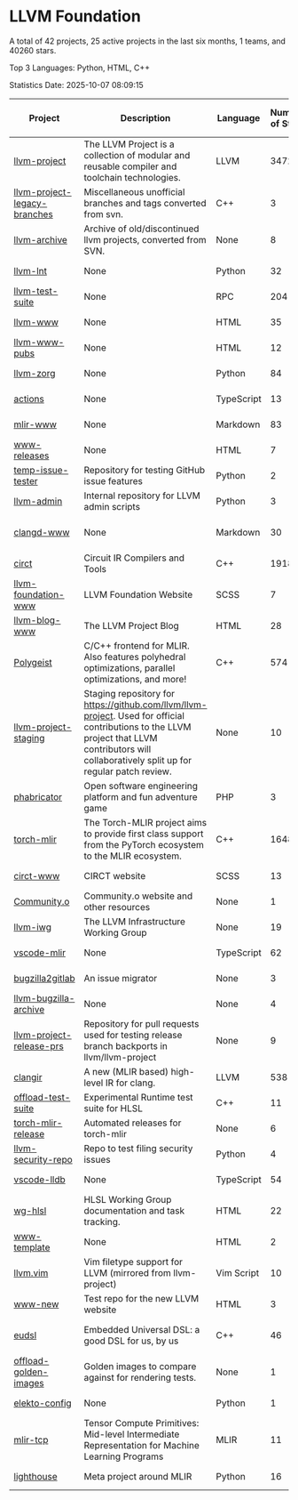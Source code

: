 # LLVM Foundation

A total of 42 projects, 25 active projects in the last six months, 1 teams, and 40260 stars.

Top 3 Languages: Python, HTML, C++

Statistics Date: 2025-10-07 08:09:15

| Project | Description | Language | Number of Stars | License | Creation Date | Last Updated Date | Last Pushed Date |
| --- | --- | --- | --- | --- | --- | --- | --- |
| [llvm-project](https://github.com/llvm/llvm-project) | The LLVM Project is a collection of modular and reusable compiler and toolchain technologies. | LLVM | 34720 | Other | 2016-12-07 | 2025-10-07 | 2025-10-07 |
| [llvm-project-legacy-branches](https://github.com/llvm/llvm-project-legacy-branches) | Miscellaneous unofficial branches and tags converted from svn. | C++ | 3 | - | 2019-01-09 | 2025-10-04 | 2019-05-14 |
| [llvm-archive](https://github.com/llvm/llvm-archive) | Archive of old/discontinued llvm projects, converted from SVN. | None | 8 | - | 2019-01-09 | 2025-10-04 | 2021-02-09 |
| [llvm-lnt](https://github.com/llvm/llvm-lnt) | None | Python | 32 | Other | 2019-01-09 | 2025-10-07 | 2025-10-07 |
| [llvm-test-suite](https://github.com/llvm/llvm-test-suite) | None | RPC | 204 | Other | 2019-01-09 | 2025-10-06 | 2025-10-03 |
| [llvm-www](https://github.com/llvm/llvm-www) | None | HTML | 35 | Other | 2019-01-09 | 2025-09-24 | 2025-09-24 |
| [llvm-www-pubs](https://github.com/llvm/llvm-www-pubs) | None | HTML | 12 | - | 2019-01-09 | 2025-05-18 | 2021-01-28 |
| [llvm-zorg](https://github.com/llvm/llvm-zorg) | None | Python | 84 | Other | 2019-01-09 | 2025-10-07 | 2025-10-07 |
| [actions](https://github.com/llvm/actions) | None | TypeScript | 13 | Other | 2019-11-18 | 2025-04-18 | 2024-08-08 |
| [mlir-www](https://github.com/llvm/mlir-www) | None | Markdown | 83 | - | 2019-12-09 | 2025-09-26 | 2025-10-07 |
| [www-releases](https://github.com/llvm/www-releases) | None | HTML | 7 | - | 2020-01-09 | 2025-09-24 | 2025-09-24 |
| [temp-issue-tester](https://github.com/llvm/temp-issue-tester) | Repository for testing GitHub issue features | Python | 2 | - | 2020-02-01 | 2024-07-30 | 2024-02-03 |
| [llvm-admin](https://github.com/llvm/llvm-admin) | Internal repository for LLVM admin scripts | Python | 3 | - | 2020-02-06 | 2025-10-04 | 2024-04-08 |
| [clangd-www](https://github.com/llvm/clangd-www) | None | Markdown | 30 | Apache License 2.0 | 2020-02-12 | 2025-08-29 | 2025-08-29 |
| [circt](https://github.com/llvm/circt) | Circuit IR Compilers and Tools | C++ | 1918 | Other | 2020-03-05 | 2025-10-07 | 2025-10-07 |
| [llvm-foundation-www](https://github.com/llvm/llvm-foundation-www) | LLVM Foundation Website | SCSS | 7 | - | 2020-04-03 | 2025-04-04 | 2024-08-18 |
| [llvm-blog-www](https://github.com/llvm/llvm-blog-www) | The LLVM Project Blog | HTML | 28 | - | 2020-06-19 | 2025-10-06 | 2025-10-06 |
| [Polygeist](https://github.com/llvm/Polygeist) | C/C++ frontend for MLIR. Also features polyhedral optimizations, parallel optimizations, and more! | C++ | 574 | Other | 2020-07-08 | 2025-10-07 | 2025-06-19 |
| [llvm-project-staging](https://github.com/llvm/llvm-project-staging) | Staging repository for https://github.com/llvm/llvm-project. Used for official contributions to the LLVM project that LLVM contributors will collaboratively split up for regular patch review. | None | 10 | Other | 2020-07-09 | 2024-07-30 | 2021-08-24 |
| [phabricator](https://github.com/llvm/phabricator) | Open software engineering platform and fun adventure game | PHP | 3 | Apache License 2.0 | 2020-07-28 | 2025-10-04 | 2021-10-07 |
| [torch-mlir](https://github.com/llvm/torch-mlir) | The Torch-MLIR project aims to provide first class support from the PyTorch ecosystem to the MLIR ecosystem. | C++ | 1648 | Other | 2020-07-30 | 2025-10-06 | 2025-10-06 |
| [circt-www](https://github.com/llvm/circt-www) | CIRCT website | SCSS | 13 | - | 2021-01-08 | 2025-09-21 | 2025-10-07 |
| [Community.o](https://github.com/llvm/Community.o) | Community.o website and other resources | None | 1 | - | 2021-02-06 | 2024-07-30 | 2023-03-16 |
| [llvm-iwg](https://github.com/llvm/llvm-iwg) | The LLVM Infrastructure Working Group | None | 19 | Other | 2021-03-02 | 2025-07-06 | 2022-08-31 |
| [vscode-mlir](https://github.com/llvm/vscode-mlir) | None | TypeScript | 62 | Other | 2021-07-28 | 2025-07-08 | 2024-05-17 |
| [bugzilla2gitlab](https://github.com/llvm/bugzilla2gitlab) | An issue migrator | None | 3 | MIT License | 2021-10-10 | 2024-10-28 | 2022-01-17 |
| [llvm-bugzilla-archive](https://github.com/llvm/llvm-bugzilla-archive) | None | None | 4 | - | 2021-11-26 | 2023-03-28 | 2021-11-28 |
| [llvm-project-release-prs](https://github.com/llvm/llvm-project-release-prs) | Repository for pull requests used for testing release branch backports in llvm/llvm-project | None | 9 | Other | 2022-05-18 | 2024-07-30 | 2023-12-11 |
| [clangir](https://github.com/llvm/clangir) | A new (MLIR based) high-level IR for clang. | LLVM | 538 | Other | 2022-08-04 | 2025-10-06 | 2025-10-06 |
| [offload-test-suite](https://github.com/llvm/offload-test-suite) | Experimental Runtime test suite for HLSL | C++ | 11 | Other | 2023-12-04 | 2025-10-04 | 2025-10-03 |
| [torch-mlir-release](https://github.com/llvm/torch-mlir-release) | Automated releases for torch-mlir | None | 6 | - | 2024-02-01 | 2025-05-17 | 2025-09-01 |
| [llvm-security-repo](https://github.com/llvm/llvm-security-repo) | Repo to test filing security issues | Python | 4 | - | 2024-02-22 | 2025-10-01 | 2025-10-01 |
| [vscode-lldb](https://github.com/llvm/vscode-lldb) | None | TypeScript | 54 | Other | 2024-05-15 | 2025-09-25 | 2025-09-25 |
| [wg-hlsl](https://github.com/llvm/wg-hlsl) | HLSL Working Group documentation and task tracking. | HTML | 22 | Other | 2024-07-25 | 2025-10-06 | 2025-09-30 |
| [www-template](https://github.com/llvm/www-template) | None | HTML | 2 | MIT License | 2024-08-19 | 2025-04-14 | 2024-11-25 |
| [llvm.vim](https://github.com/llvm/llvm.vim) | Vim filetype support for LLVM (mirrored from llvm-project) | Vim Script | 10 | Other | 2024-08-24 | 2025-08-16 | 2025-04-24 |
| [www-new](https://github.com/llvm/www-new) | Test repo for the new LLVM website | HTML | 3 | - | 2024-09-05 | 2025-09-22 | 2025-09-22 |
| [eudsl](https://github.com/llvm/eudsl) | Embedded Universal DSL: a good DSL for us, by us | C++ | 46 | Apache License 2.0 | 2024-11-08 | 2025-10-06 | 2025-10-07 |
| [offload-golden-images](https://github.com/llvm/offload-golden-images) | Golden images to compare against for rendering tests. | None | 1 | Other | 2024-12-20 | 2025-09-15 | 2025-09-15 |
| [elekto-config](https://github.com/llvm/elekto-config) | None | Python | 1 | - | 2025-01-21 | 2025-06-18 | 2025-02-11 |
| [mlir-tcp](https://github.com/llvm/mlir-tcp) | Tensor Compute Primitives: Mid-level Intermediate Representation for Machine Learning Programs | MLIR | 11 | Other | 2025-01-29 | 2025-09-27 | 2025-06-10 |
| [lighthouse](https://github.com/llvm/lighthouse) | Meta project around MLIR | Python | 16 | Other | 2025-08-01 | 2025-09-25 | 2025-09-28 |

